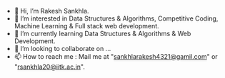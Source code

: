- 👋 Hi, I’m Rakesh Sankhla.
- 👀 I’m interested in Data Structures & Algorithms, Competitive Coding, Machine Learning & Full stack web development.
- 🌱 I’m currently learning Data Structures & Algorithms & Web Development.
- 💞️ I’m looking to collaborate on ...
- 📫 How to reach me : Mail me at "sankhlarakesh4321@gamil.com" or "rsankhla20@iitk.ac.in".

<!---
rsankhla20/rsankhla20 is a ✨ special ✨ repository because its `README.md` (this file) appears on your GitHub profile.
You can click the Preview link to take a look at your changes.
--->
